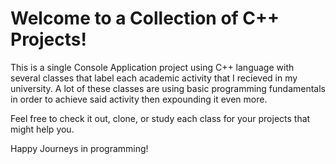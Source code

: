 # Welcome to a Collection of C++ Projects!

This is a single Console Application project using C++ language with several classes that label each academic activity that I recieved in my university. A lot of these classes are using basic programming fundamentals in order to achieve said activity then expounding it even more.

Feel free to check it out, clone, or study each class for your projects that might help you.

Happy Journeys in programming!
